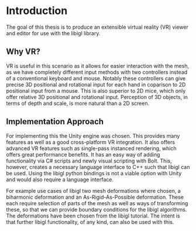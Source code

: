 # Introduction

The goal of this thesis is to produce an extensible virtual reality (VR) viewer and editor for use with the libigl library. 

## Why VR?

VR is useful in this scenario as it allows for easier interaction with the mesh, as we have completely different input methods with two controllers instead of a conventional keyboard and mouse. Notably these controllers can give precise 3D positional and rotational input for each hand in coparison to 2D positional input from a mouse. This is also superior to 2D mice, which only offer relative 3D positional and rotational input. Perception of 3D objects, in terms of depth and scale, is more natural than a 2D screen. 

## Implementation Approach

For implementing this the Unity engine was chosen. This provides many features as well as a good cross-platform VR integration. It also offers advanced VR features such as single-pass instanced rendering, which offers great performance benefits. It has an easy way of adding functionality via C# scripts and newly visual scripting with Bolt. This, however, creates a necessary language interface to C++ such that libigl can be used. Using the libigl python bindings is not a viable option with Unity and would also require a language interface.

For example use cases of libigl two mesh deformations where chosen, a biharmonic deformation and an As-Rigid-As-Possible deformation. These each require selection of parts of the mesh as well as ways of transforming these, so that we can provide boundary conditions for the libigl algorithms. The deformations have been chosen from the libigl tutorial. The intent is that further libigl functionality, of any kind, can also be used with this. 

